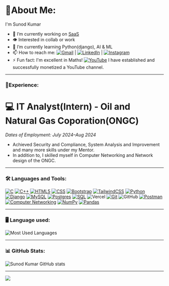 # 🌠About Me:

I'm Sunod Kumar

- 🔭 I’m currently working on [SaaS](https://github.com/sunodmongia/saas)
- 👁️ Interested in collab or work
- 🌱 I’m currently learning Python(django), AI & ML
- 📫 How to reach me: [![Gmail](https://img.shields.io/badge/Gmail-D14836?logo=gmail&logoColor=white)](mailto:sunodmongia2003@gmail.com) |
[![LinkedIn](https://img.shields.io/badge/LinkedIn-0077B5?logo=linkedin&logoColor=white)](https://www.linkedin.com/in/sunod-kumar) | [![Instagram](https://img.shields.io/badge/Instagram-E4405F?logo=instagram&logoColor=white)](https://www.instagram.com/sunodmongia)
- ⚡ Fun fact: I'm excellent in Maths!
        [![YouTube](https://img.shields.io/badge/YouTube-FF0000?logo=youtube&logoColor=white)](https://www.youtube.com/@ManjuMongia) I have established and successfully     monetized a YouTube channel.


---
### 🧮Experience:
# 💻 IT Analyst(Intern) - Oil and Natural Gas Coporation(ONGC)
*Dates of Employment: July 2024–Aug 2024*

- Achieved Security and Compliance, System Analysis and Improvement and many more skills under my Mentor.
- In addition to, I skilled myself in Computer Networking and Network design of the ONGC.
  
---

### 🛠️ Languages and Tools:
[![C](https://img.shields.io/badge/c-%2300599C.svg?style=flat-square&logo=c&logoColor=white)](https://en.cppreference.com/w/c)
[![C++](https://img.shields.io/badge/c++-%2300599C.svg?style=flat-square&logo=c%2B%2B&logoColor=white)](https://en.cppreference.com/w/cpp)
[![HTML5](https://img.shields.io/badge/html5-%23E34F26.svg?style=flat-square&logo=html5&logoColor=white)](https://developer.mozilla.org/en-US/docs/Web/HTML)
[![CSS](https://img.shields.io/badge/-CSS-333?logo=css3)](https://developer.mozilla.org/en-US/docs/Web/CSS)
[![Bootstrap](https://img.shields.io/badge/bootstrap-%238511FA.svg?style=flat-square&logo=bootstrap&logoColor=white)](https://getbootstrap.com/)
[![TailwindCSS](https://img.shields.io/badge/tailwindcss-%2338B2AC.svg?style=flat-square&logo=tailwind-css&logoColor=white)](https://tailwindcss.com/)
[![Python](https://img.shields.io/badge/-Python-333?logo=python)](https://www.python.org/)
[![Django](https://img.shields.io/badge/-Django-333?logo=django)](https://www.djangoproject.com/)
[![MySQL](https://img.shields.io/badge/mysql-4479A1.svg?style=flat-square&logo=mysql&logoColor=white)](https://www.mysql.com/)
[![Postgres](https://img.shields.io/badge/postgres-%23316192.svg?style=flat-square&logo=postgresql&logoColor=white)](https://www.postgresql.org/)
[![SQL](https://img.shields.io/badge/-SQL-333?logo=sqlite)](https://www.sqlite.org/)
![Vercel](https://img.shields.io/badge/vercel-%23000000.svg?style=flat-square&logo=vercel&logoColor=white)
[![Git](https://img.shields.io/badge/-Git-333?logo=git)](https://git-scm.com/)
![GitHub](https://img.shields.io/badge/github-%23121011.svg?style=flat-square&logo=github&logoColor=white)
[![Postman](https://img.shields.io/badge/Postman-FF6C37?style=flat-square&logo=postman&logoColor=white)](https://www.postman.com/)
[![Computer Networking](https://img.shields.io/badge/-Networking-333?logo=cisco)](https://en.wikipedia.org/wiki/Computer_network)
[![NumPy](https://img.shields.io/badge/-NumPy-333?logo=numpy)](https://numpy.org/)
[![Pandas](https://img.shields.io/badge/-Pandas-333?logo=pandas)](https://pandas.pydata.org/)


---
### 🖥️ Language used:
![Most Used Languages](https://github-readme-stats.vercel.app/api/top-langs/?username=sunodmongia&layout=compact&theme=dark)

---
### 📊 GitHub Stats:
![Sunod Kumar GitHub stats](https://github-readme-stats.vercel.app/api?username=sunodmongia&show_icons=true&theme=radical)

---
[![](https://visitcount.itsvg.in/api?id=sunodmongia&label=Profile%20Views&color=1&icon=0&pretty=false)](https://visitcount.itsvg.in)
